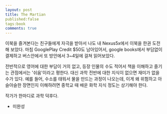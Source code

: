 ```yaml
---
layout: post
title: The Martian
published:false
tags:book
comments: true
---
```


이북을 즐겨본다는 친구들에게 자극을 받아서 나도 내 Nexus5x에서 이북을 한권 도전해 보았다.
마침 GooglePlay Credit $50도 남아있어서, google books에서 부담없이 결제하고 버스안에서 또 방안에서 3~4일에 걸쳐 읽어보았다.

전반적으로 영어에 대한 부담이 거의 없고, 등장 인물의 수도 적어서 책을 이해하고 즐기는 관점에서는 '쉬움'이라고 평한다.
대신 과학 전반에 대한 지식이 없으면 재미가 없을 수가 있다. 
예를 들어, 수소를 태워서 물을 만드는 과정이 나오는데, 이게 왜 위험하고 아슬아슬한 장면인지 이해하려면 중학교 때 배운 화학 지식 정도는 상기해야 한다.

작가가 한마디로 과학 덕후다. 

- 미완성 

